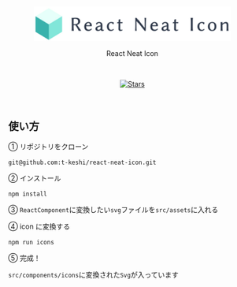<p align="center">
  <a href="https://main--6327e299b25d28bf5e435580.chromatic.com/?path=/story/introduction-welcome--page">
    <img src="./src/assets/logo.svg" alt="React Neat Icon" width="400" />
  </a>
</p>

<p align="center">React Neat Icon</p>

<br/>

<p align="center">
  <a href="https://main--6327e299b25d28bf5e435580.chromatic.com/?path=/story/introduction-welcome--page">
    <img src="https://img.shields.io/github/stars/t-keshi/romantic-ui?style=social" alt="Stars" />
  </a>
</p>

<br/>

## 使い方

① リポジトリをクローン

```
git@github.com:t-keshi/react-neat-icon.git
```

② インストール

```
npm install
```

③ `ReactComponent`に変換したい`svg`ファイルを`src/assets`に入れる

④ icon に変換する

```
npm run icons
```

⑤ 完成！

`src/components/icons`に変換された`Svg`が入っています
